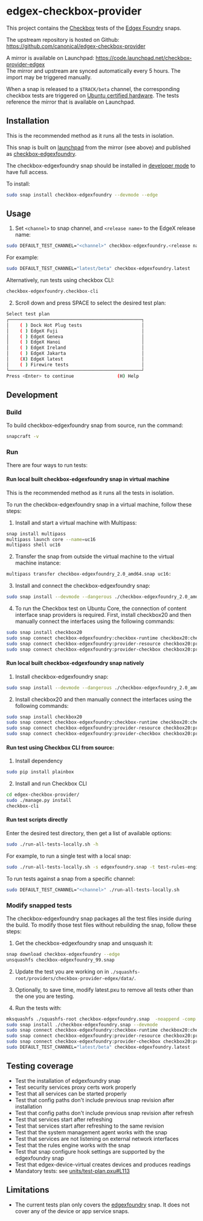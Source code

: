 # edgex-checkbox-provider

This project contains the [Checkbox](https://checkbox.readthedocs.io/en/latest/) tests of the [Edgex Foundry](https://docs.edgexfoundry.org/) snaps.

The upstream repository is hosted on Github: https://github.com/canonical/edgex-checkbox-provider

A mirror is available on Launchpad: https://code.launchpad.net/checkbox-provider-edgex  
The mirror and upstream are synced automatically every 5 hours. The import may be triggered manually.

When a snap is released to a `$TRACK/beta` channel, the corresponding checkbox tests are triggered on [Ubuntu certified hardware](https://ubuntu.com/certified). The tests reference the mirror that is available on Launchpad.

## Installation

This is the recommended method as it runs all the tests in isolation.

This snap is built on
[launchpad](https://launchpad.net/~ce-certification-qa/+snap/checkbox-edgexfoundry-edge)
from the mirror (see above) and published as
[checkbox-edgexfoundry](https://snapcraft.io/checkbox-edgexfoundry).

The checkbox-edgexfoundry snap should be installed in [developer mode](https://snapcraft.io/docs/install-modes#heading--developer) to have full access. 

To install:
```bash
sudo snap install checkbox-edgexfoundry --devmode --edge
```

## Usage

1. Set `<channel>` to snap channel, and `<release name>` to the EdgeX release name:
```bash
sudo DEFAULT_TEST_CHANNEL="<channel>" checkbox-edgexfoundry.<release name>
```

For example:
```bash
sudo DEFAULT_TEST_CHANNEL="latest/beta" checkbox-edgexfoundry.latest
```

Alternatively, run tests using checkbox CLI:

```bash
checkbox-edgexfoundry.checkbox-cli
```

2. Scroll down and press SPACE to select the desired test plan:
```bash
Select test plan
┌─────────────────────────────────────────────────┐
│    ( ) Dock Hot Plug tests                      │
│    ( ) EdgeX Fuji                               │
│    ( ) EdgeX Geneva                             │
│    ( ) EdgeX Hanoi                              │
│    ( ) EdgeX Ireland                            │
│    ( ) EdgeX Jakarta                            │
│    (X) EdgeX latest                             │
│    ( ) Firewire tests                           │
└─────────────────────────────────────────────────┘
Press <Enter> to continue                (H) Help
```

## Development

### Build 
To build checkbox-edgexfoundry snap from source, run the command:
```bash
snapcraft -v
```

### Run
There are four ways to run tests:
#### Run local built checkbox-edgexfoundry snap in virtual machine
This is the recommended method as it runs all the tests in isolation.

To run the checkbox-edgexfoundry snap in a virtual machine, follow these steps:

1. Install and start a virtual machine with Multipass:
```bash
snap install multipass
multipass launch core --name=uc16
multipass shell uc16
```
2. Transfer the snap from outside the virtual machine to the virtual machine instance:
```bash
multipass transfer checkbox-edgexfoundry_2.0_amd64.snap uc16:
```
3. Install and connect the checkbox-edgexfoundry snap:
```bash
sudo snap install --devmode --dangerous ./checkbox-edgexfoundry_2.0_amd64.snap
```
4. To run the Checkbox test on Ubuntu Core, the connection of content interface snap providers is required. 
First, install checkbox20 and then manually connect the interfaces using the following commands:
```bash
sudo snap install checkbox20
sudo snap connect checkbox-edgexfoundry:checkbox-runtime checkbox20:checkbox-runtime
sudo snap connect checkbox-edgexfoundry:provider-resource checkbox20:provider-resource
sudo snap connect checkbox-edgexfoundry:provider-checkbox checkbox20:provider-checkbox
```
#### Run local built checkbox-edgexfoundry snap natively
1. Install checkbox-edgexfoundry snap:
```bash
sudo snap install --devmode --dangerous ./checkbox-edgexfoundry_2.0_amd64.snap
```
2. Install checkbox20 and then manually connect the interfaces using the following commands:
```bash
sudo snap install checkbox20
sudo snap connect checkbox-edgexfoundry:checkbox-runtime checkbox20:checkbox-runtime
sudo snap connect checkbox-edgexfoundry:provider-resource checkbox20:provider-resource
sudo snap connect checkbox-edgexfoundry:provider-checkbox checkbox20:provider-checkbox
```
#### Run test using Checkbox CLI from source:
1. Install dependency
```bash
sudo pip install plainbox
```
2. Install and run Checkbox CLI
```bash
cd edgex-checkbox-provider/
sudo ./manage.py install
checkbox-cli
```
#### Run test scripts directly
Enter the desired test directory, then get a list of available options: 
```bash
sudo ./run-all-tests-locally.sh -h
```

For example, to run a single test with a local snap:

```bash
sudo ./run-all-tests-locally.sh -s edgexfoundry.snap -t test-rules-engine.sh
```

To run tests against a snap from a specific channel:
```bash
sudo DEFAULT_TEST_CHANNEL="<channel>" ./run-all-tests-locally.sh
```

### Modify snapped tests
The checkbox-edgexfoundry snap packages all the test files inside during the build.
To modify those test files without rebuilding the snap, follow these steps:
1. Get the checkbox-edgexfoundry snap and unsquash it:

```bash
snap download checkbox-edgexfoundry --edge
unsquashfs checkbox-edgexfoundry_99.snap 
```

2. Update the test you are working on in `./squashfs-root/providers/checkbox-provider-edgex/data/`.

3. Optionally, to save time, modify latest.pxu to remove all tests other than the one you are testing.

4. Run the tests with:

```bash
mksquashfs ./squashfs-root checkbox-edgexfoundry.snap  -noappend -comp xz -all-root -no-xattrs -no-fragments
sudo snap install ./checkbox-edgexfoundry.snap --devmode
sudo snap connect checkbox-edgexfoundry:checkbox-runtime checkbox20:checkbox-runtime
sudo snap connect checkbox-edgexfoundry:provider-resource checkbox20:provider-resource
sudo snap connect checkbox-edgexfoundry:provider-checkbox checkbox20:provider-checkbox
sudo DEFAULT_TEST_CHANNEL="latest/beta" checkbox-edgexfoundry.latest
```

## Testing coverage
- Test the installation of edgexfoundry snap
- Test security services proxy certs work properly
- Test that all services can be started properly
- Test that config paths don't include previous snap revision after installation
- Test that config paths don't include previous snap revision after refresh
- Test that services start after refreshing
- Test that services start after refreshing to the same revision
- Test that the system management agent works with the snap
- Test that services are not listening on external network interfaces
- Test that the rules engine works with the snap
- Test that snap configure hook settings are supported by the edgexfoundry snap
- Test that edgex-device-virtual creates devices and produces readings
- Mandatory tests: see [units/test-plan.pxu#L113](./units/test-plan.pxu#L113)

## Limitations
- The current tests plan only covers the [edgexfoundry](https://snapcraft.io/edgexfoundry) snap. It does not cover any of the device or app service snaps.

